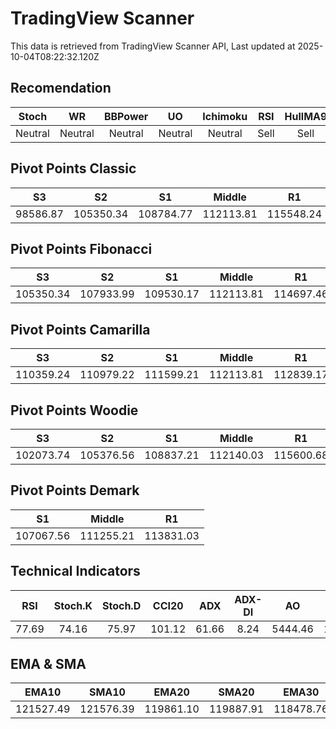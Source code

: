 # TradingView Scanner
This data is retrieved from TradingView Scanner API, Last updated at 2025-10-04T08:22:32.120Z

## Recomendation
| Stoch | WR | BBPower | UO | Ichimoku | RSI | HullMA9 |
| :---: | :---: | :---: | :---: | :---: | :---: | :---: |
| Neutral | Neutral | Neutral | Neutral | Neutral | Sell | Sell |

## Pivot Points Classic
| S3 | S2 | S1 | Middle | R1 | R2 | R3 |
| :---: | :---: | :---: | :---: | :---: | :---: | :---: |
| 98586.87 | 105350.34 | 108784.77 | 112113.81 | 115548.24 | 118877.28 | 125640.75 |

## Pivot Points Fibonacci
| S3 | S2 | S1 | Middle | R1 | R2 | R3 |
| :---: | :---: | :---: | :---: | :---: | :---: | :---: |
| 105350.34 | 107933.99 | 109530.17 | 112113.81 | 114697.46 | 116293.64 | 118877.28 |

## Pivot Points Camarilla
| S3 | S2 | S1 | Middle | R1 | R2 | R3 |
| :---: | :---: | :---: | :---: | :---: | :---: | :---: |
| 110359.24 | 110979.22 | 111599.21 | 112113.81 | 112839.17 | 113459.16 | 114079.14 |

## Pivot Points Woodie
| S3 | S2 | S1 | Middle | R1 | R2 | R3 |
| :---: | :---: | :---: | :---: | :---: | :---: | :---: |
| 102073.74 | 105376.56 | 108837.21 | 112140.03 | 115600.68 | 118903.50 | 122364.15 |

## Pivot Points Demark
| S1 | Middle | R1 |
| :---: | :---: | :---: |
| 107067.56 | 111255.21 | 113831.03 |

## Technical Indicators
| RSI | Stoch.K | Stoch.D | CCI20 | ADX | ADX-DI | AO | Mom | MACD | MACD | W.R | HullMA9 |
| :---: | :---: | :---: | :---: | :---: | :---: | :---: | :---: | :---: | :---: | :---: | :---: |
| 77.69 | 74.16 | 75.97 | 101.12 | 61.66 | 8.24 | 5444.46 | 1628.75 | 2211.55 | 2168.16 | -25.28 | 122838.82 |

## EMA & SMA
| EMA10 | SMA10 | EMA20 | SMA20 | EMA30 | SMA30 | EMA50 | SMA50 | EMA100 | SMA100 | EMA200 | SMA200 |
| :---: | :---: | :---: | :---: | :---: | :---: | :---: | :---: | :---: | :---: | :---: | :---: |
| 121527.49 | 121576.39 | 119861.10 | 119887.91 | 118478.76 | 117919.54 | 116786.27 | 114768.88 | 115236.18 | 114516.24 | 114433.60 | 113757.53 |